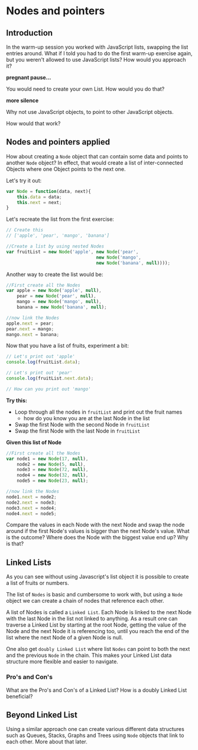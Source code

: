 # Nodes and pointers

## Introduction

In the warm-up session you worked with JavaScript lists, swapping the list entries around. What if I told you had to do the first warm-up exercise again, but you weren't allowed to use JavaScript lists? How would you approach it?

**pregnant pause...**

You would need to create your own List. How would you do that?

**more silence**

Why not use JavaScript objects, to point to other JavaScript objects.

How would that work?

## Nodes and pointers applied

How about creating a `Node` object that can contain some data and points to another `Node` object? In effect, that would create a list of inter-connected Objects where one Object points to the next one.

Let's try it out:

```javascript
var Node = function(data, next){
    this.data = data;
    this.next = next;
}
```

Let's recreate the list from the first exercise:

```javascript
// Create this
// ['apple', 'pear', 'mango', 'banana']

//Create a list by using nested Nodes
var fruitList = new Node('apple', new Node('pear',
                                  new Node('mango',
                                  new Node('banana', null))));
```

Another way to create the list would be:

```javascript
//First create all the Nodes
var apple = new Node('apple', null),
    pear = new Node('pear', null),
    mango = new Node('mango', null),
    banana = new Node('banana', null);

//now link the Nodes
apple.next = pear;
pear.next = mango;
mango.next = banana;
```

Now that you have a list of fruits, experiment a bit:

```javascript
// Let's print out 'apple'
console.log(fruitList.data);

// Let's print out 'pear'
console.log(fruitList.next.data);

// How can you print out 'mango'

```

**Try this:**

* Loop through all the nodes in `fruitList` and print out the fruit names
    * how do you know you are at the last Node in the list
* Swap the first Node with the second Node in `fruitList`
* Swap the first Node with the last Node in `fruitList`


**Given this list of Node**

```javascript
//First create all the Nodes
var node1 = new Node(17, null),
    node2 = new Node(5, null),
    node3 = new Node(72, null),
    node4 = new Node(32, null),
    node5 = new Node(23, null);

//now link the Nodes
node1.next = node2;
node2.next = node3;
node3.next = node4;
node4.next = node5;
```

Compare the values in each Node with the next Node and swap the node around if the first Node's values is bigger than the next Node's value. What is the outcome? Where does the Node with the biggest value end up? Why is that?

## Linked Lists

As you can see without using Javascript's list object it is possible to create a list of fruits or numbers.

The list of `Nodes` is basic and cumbersome to work with, but using a `Node` object we can create a chain of nodes that reference each other.

A list of Nodes is called a `Linked List`. Each Node is linked to the next Node with the last Node in the list not linked to anything. As a result one can traverse a Linked List by starting at the root Node, getting the value of the Node and the next Node it is referencing too, until you reach the end of the list where the next Node of a given Node is null.

One also get `doubly Linked List` where list `Nodes` can point to both the next and the previous `Node` in the chain. This makes your Linked List data structure more flexible and easier to navigate.

### Pro's and Con's

What are the Pro's and Con's of a Linked List? How is a doubly Linked List beneficial?

## Beyond Linked List

Using a similar approach one can create various different data structures such as Queues, Stacks, Graphs and Trees using `Node` objects that link to each other. More about that later.
